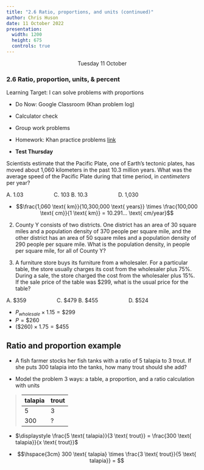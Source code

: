 ```yaml
---
title: "2.6 Ratio, proportions, and units (continued)"
author: Chris Huson
date: 11 October 2022
presentation:
  width: 1200
  height: 675
  controls: true
---
```


<!-- slide -->
$\hspace{5cm}$ Tuesday 11 October

### 2.6 Ratio, proportion, units, \& percent

Learning Target: I can solve problems with proportions

- Do Now: Google Classroom (Khan problem log)
- Calculator check
- Group work problems
- Homework: Khan practice problems [link](https://www.khanacademy.org/mission/sat)

- **Test Thursday**

<!-- slide -->

Scientists estimate that the Pacific Plate, one of Earth’s tectonic plates, has moved about 1,060 kilometers in the past 10.3 million years. What was the average speed of the Pacific Plate during that time period, in _centimeters_ per year?

A. 1.03 $\hspace{2cm}$ C. 103
B. 10.3  $\hspace{2cm}$ D. 1,030
- $$\frac{1,060 \text{ km}}{10,300,000 \text{ years}} \times \frac{100,000 \text{ cm}}{1 \text{ km}} = 10.291... \text{ cm/year}$$ <!-- .element: class="fragment" data-fragment-index="2" -->

<!-- slide -->

2. County Y consists of two districts. One district has an area of 30 square miles and a population density of 370 people per square mile, and the other district has an area of 50 square miles and a population density of 290 people per square mile. What is the population density, in people per square mile, for all of County Y?

<!-- slide -->

3. A furniture store buys its furniture from a wholesaler. For a particular table, the store usually charges its cost from the wholesaler plus 75%. During a sale, the store charged the cost from the wholesaler plus 15%. If the sale price of the table was $299, what is the usual price for the table?

A. \$359  $\hspace{2cm}$ C. \$479 
B. \$455  $\hspace{2cm}$ D. \$524

- $P_{wholesale} \times 1.15 = \$299$ <!-- .element: class="fragment" data-fragment-index="2" -->
- $P=\$260$ <!-- .element: class="fragment" data-fragment-index="2" -->
- $(\$260) \times 1.75 = \$455$ <!-- .element: class="fragment" data-fragment-index="2" -->

<!-- slide -->

## Ratio and proportion example

- A fish farmer stocks her fish tanks with a ratio of 5 talapia to 3 trout. If she puts 300 talapia into the tanks, how many trout should she add?  

 - Model the problem 3 ways: a table, a proportion, and a ratio calculation with units  

> | talapia | trout |
> | ------- | ----- |
> | 5 | 3 |
> | 300 | ? | <!-- .element: class="fragment" data-fragment-index="1" -->
 
- $\displaystyle \frac{5 \text{ talapia}}{3 \text{ trout}} = \frac{300 \text{ talapia}}{x \text{ trout}}$ <!-- .element: class="fragment" data-fragment-index="2" -->

- $$\hspace{3cm} 300 \text{ talapia} \times \frac{3 \text{ trout}}{5 \text{ talapia}} = $$ <!-- .element: class="fragment" data-fragment-index="3" -->


